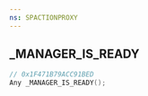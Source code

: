 ```yaml
---
ns: SPACTIONPROXY
---
```

## _MANAGER_IS_READY

```c
// 0x1F471B79ACC91BED
Any _MANAGER_IS_READY();
```

